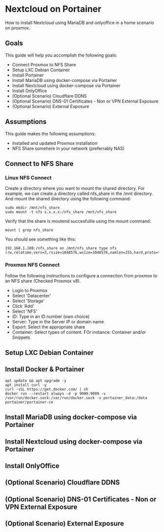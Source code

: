 
# Nextcloud on Portainer
How to install Nextcloud using MariaDB and onlyoffice in a home scenario on proxmox.

## Goals
This guide will help you accomplish the following goals:
* Connect Proxmox to NFS Share
* Setup LXC Debian Container
* Install Portainer
* Install MariaDB using docker-compose via Portainer
* Install Nextcloud using docker-compose via Portainer
* Install OnlyOffice
* (Optional Scenario) Cloudflare DDNS
* (Optional Scenario) DNS-01 Certificates - Non or VPN External Exposure
* (Optional Scenario) External Exposure

## Assumptions
This guide makes the following assumptions:
* Installed and updated Proxmox installation
* NFS Share somehere in your network (preferrably NAS)

## Connect to NFS Share

### Linux NFS Connect
Create a directory where you want to mount the shared directory. For example, we can create a directory called nfs_share in the /mnt directory. And mount the shared directory using the following command:
```console
sudo mkdir /mnt/nfs_share
sudo mount -t nfs x.x.x.x:/nfs_share /mnt/nfs_share 
```

Verify that the share is moutend succesfullie using the mount command:

```console
mount | grep nfs_share 
```

You should see something like this:

```console
192.168.1.100:/nfs_share on /mnt/nfs_share type nfs (rw,relatime,vers=3,rsize=1048576,wsize=1048576,namlen=255,hard,proto=tcp,timeo=600,retrans=2,sec=sys,mountaddr=192.168.1.100,mountvers=3,mountport=20048,mountproto=tcp,local_lock=none,addr=192.168.1.100)
```

### Proxmox NFS Connect
Follow the following instructions to configure a connection from proxmox to an NFS share (Checked Proxmox v8).

* Login to Proxmox
* Select 'Datacenter'
* Select 'Storage'
* Click 'Add'
* Select 'NFS'
* ID: Type in an ID number (own choice)
* Server: Type in the Server IP or domain name
* Export: Select the appropriate share
* Container: Select types of content. FOr instance: Container and/or Snippets

## Setup LXC Debian Container

## Install Docker & Portainer

```console
apt update && apt upgrade -y
apt install curl -y
curl -sSL https://get.docker.com/ | sh
docker run --restart always -d -p 9000:9000 -v /var/run/docker.sock:/var/run/docker.sock -v portainer_data:/data portainer/portainer-ce
```

## Install MariaDB using docker-compose via Portainer

## Install Nextcloud using docker-compose via Portainer

## Install OnlyOffice

## (Optional Scenario) Cloudflare DDNS

## (Optional Scenario) DNS-01 Certificates - Non or VPN External Exposure

## (Optional Scenario) External Exposure
